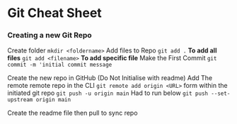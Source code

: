 # Git Cheat Sheet

### Creating a new Git Repo
Create folder
`mkdir <foldername>`
Add files to Repo
`git add .` **To add all files**
`git add <filename>` **To add specific file**
Make the First Commit
`git commit -m 'initial commit message`

Create the new repo in GitHub (Do Not Initialise with readme)
Add The remote remote repo in the CLI
`git remote add origin <URL>` form within the initiated git repo
`git push -u origin main`
Had to run below
`git push --set-upstream origin main`

Create the readme file then pull to sync repo


